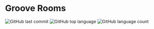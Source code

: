 # Groove Rooms
  
![GitHub last commit](https://img.shields.io/github/last-commit/mikolajczykb/Sign-Detection-App)
![GitHub top language](https://img.shields.io/github/languages/top/mikolajczykb/Sign-Detection-App)
![GitHub language count](https://img.shields.io/github/languages/count/mikolajczykb/Sign-Detection-App)
 
